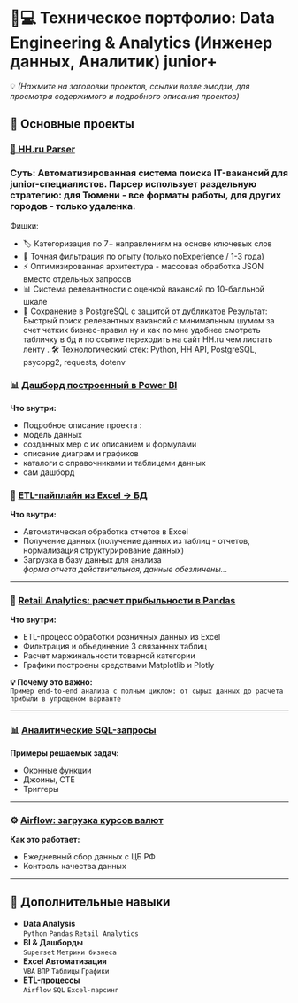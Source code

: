 # 🧑💻 Техническое портфолио: Data Engineering & Analytics (Инженер данных, Аналитик) junior+
💡
*(Нажмите на заголовки проектов, ссылки возле эмодзи, для просмотра содержимого и подробного описания проектов)*  

## 🔗 Основные проекты
### [🚀 HH.ru Parser](https://github.com/ted-d/hh_parser)
### Суть: Автоматизированная система поиска IT-вакансий для junior-специалистов. Парсер использует раздельную стратегию: для Тюмени - все форматы работы, для других городов - только удаленка.
Фишки:
 - 🏷️ Категоризация по 7+ направлениям на основе ключевых слов
 - 🎯 Точная фильтрация по опыту (только noExperience / 1-3 года)
 - ⚡ Оптимизированная архитектура - массовая обработка JSON вместо отдельных запросов
 - 📊 Система релевантности с оценкой вакансий по 10-балльной шкале
 - 💾 Сохранение в PostgreSQL с защитой от дубликатов
Результат: Быстрый поиск релевантных вакансий с минимальным шумом за счет четких бизнес-правил ну и как по мне удобнее смотреть табличку в бд и по ссылке переходить на сайт HH.ru  чем листать ленту .
🛠 Технологический стек:
Python, HH API, PostgreSQL, psycopg2, requests, dotenv

### 📊 [Дашборд построенный в Power BI ](https://github.com/ted-d/power_bi)
**Что внутри:**  
- Подробное описание проекта :
- модель данных
- созданных мер с их описанием и формулами
- описание диаграм и графиков
- каталоги с справочниками и таблицами данных
- сам дашборд    
### 📌 [ETL-пайплайн из Excel → БД](https://github.com/ted-d/etl_parse_excel_pipline)  
**Что внутри:**  
- Автоматическая обработка отчетов в Excel  
- Получение данных (получение данных из таблиц - отчетов, нормализация структурирование данных)  
- Загрузка в базу данных для анализа  
*форма отчета действительная, данные обезличены...*

---

### 🐼 [Retail Analytics: расчет прибыльности в Pandas](https://github.com/ted-d/excel_pandas)  
**Что внутри:**  
- ETL-процесс обработки розничных данных из Excel  
- Фильтрация и объединение 3 связанных таблиц  
- Расчет маржинальности товарной категории  
- Графики построены средствами Matplotlib и Plotly


**💡 Почему это важно:**  
`Пример end-to-end анализа с полным циклом: от сырых данных до расчета прибыли в упрощеном варианте`  

---

### 📊 [Аналитические SQL-запросы](https://github.com/ted-d/sql-analyst-portfolio)  
**Примеры решаемых задач:**  
- Оконные функции  
- Джоины, CTE  
- Триггеры  

---

### ⚙️ [Airflow: загрузка курсов валют](https://github.com/ted-d/airflow)  
**Как это работает:**  
- Ежедневный сбор данных с ЦБ РФ  
- Контроль качества данных  
 

---

## 🤖 Дополнительные навыки  
* **Data Analysis**  
  `Python` `Pandas` `Retail Analytics`  
* **BI & Дашборды**  
  `Superset` `Метрики бизнеса`  
* **Excel Автоматизация**  
  `VBA` `ВПР` `Таблицы` `Графики`  
* **ETL-процессы**  
  `Airflow` `SQL` `Excel-парсинг`  
